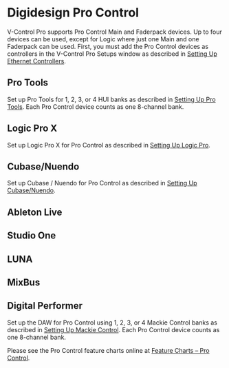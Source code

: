 # Digidesign Pro Control

V-Control Pro supports Pro Control Main and Faderpack devices. Up to four devices can be used, except for Logic where just one Main and one Faderpack can be used. First, you must add the Pro Control devices as controllers in the V-Control Pro Setups window as described in [Setting Up Ethernet Controllers](#setting-up-ethernet).

## Pro Tools
Set up Pro Tools for 1, 2, 3, or 4 HUI banks as described in [Setting Up Pro Tools](#setting-up-pro-tools). Each Pro Control device counts as one 8-channel bank.

## Logic Pro X
Set up Logic Pro X for Pro Control as described in [Setting Up Logic Pro](#setting-up-logic).

## Cubase/Nuendo
Set up Cubase / Nuendo for Pro Control as described in [Setting Up Cubase/Nuendo](#setting-up-cubase).

## Ableton Live
## Studio One
## LUNA
## MixBus
## Digital Performer
Set up the DAW for Pro Control using 1, 2, 3, or 4 Mackie Control banks as described in [Setting Up Mackie Control](#setting-up-mackie). Each Pro Control device counts as one 8-channel bank.

Please see the Pro Control feature charts online at [Feature Charts – Pro Control](https://neyrinck.com/help-category/v-control-pro-help/).

